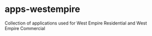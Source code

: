 # apps-westempire
Collection of applications used for West Empire Residential and West Empire Commercial
